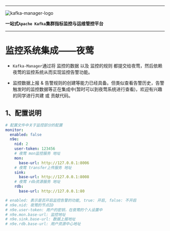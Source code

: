 
---

![kafka-manager-logo](../assets/images/common/logo_name.png)

**一站式`Apache Kafka`集群指标监控与运维管控平台**

--- 

# 监控系统集成——夜莺

- `Kafka-Manager`通过将 监控的数据 以及 监控的规则 都提交给夜莺，然后依赖夜莺的监控系统从而实现监控告警功能。

- 监控数据上报 & 告警规则的创建等能力已经具备。但类似查看告警历史，告警触发时的监控数据等正在集成中(暂时可以到夜莺系统进行查看)，欢迎有兴趣的同学进行共建 或 贡献代码。

## 1、配置说明

```yml
# 配置文件中关于监控部分的配置
monitor:
  enabled: false
  n9e:
    nid: 2
    user-token: 123456
    # 夜莺 mon监控服务 地址
    mon:
      base-url: http://127.0.0.1:8006
    # 夜莺 transfer上传服务 地址
    sink:
      base-url: http://127.0.0.1:8008
    # 夜莺 rdb资源服务 地址
    rdb:
      base-url: http://127.0.0.1:80

# enabled: 表示是否开启监控告警的功能, true: 开启, false: 不开启
# n9e.nid: 夜莺的节点ID
# n9e.user-token: 用户的密钥，在夜莺的个人设置中
# n9e.mon.base-url: 监控地址
# n9e.sink.base-url: 数据上报地址
# n9e.rdb.base-url: 用户资源中心地址
```

